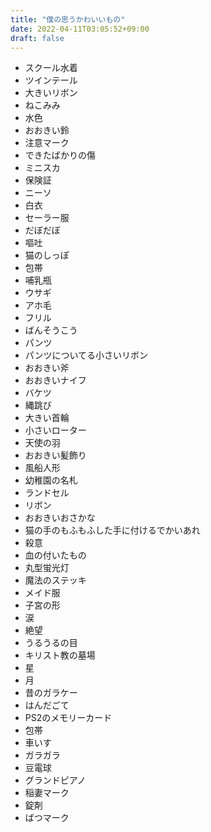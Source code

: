 ```yaml
---
title: "僕の思うかわいいもの"
date: 2022-04-11T03:05:52+09:00
draft: false
---
```


- スクール水着
- ツインテール
- 大きいリボン
- ねこみみ
- 水色
- おおきい鈴
- 注意マーク
- できたばかりの傷
- ミニスカ
- 保険証
- ニーソ
- 白衣
- セーラー服
- だぼだぼ
- 嘔吐
- 猫のしっぽ
- 包帯
- 哺乳瓶
- ウサギ
- アホ毛
- フリル
- ばんそうこう
- パンツ
- パンツについてる小さいリボン
- おおきい斧
- おおきいナイフ
- バケツ
- 縄跳び
- 大きい首輪
- 小さいローター
- 天使の羽
- おおきい髪飾り
- 風船人形
- 幼稚園の名札
- ランドセル
- リボン
- おおきいおさかな
- 猫の手のもふもふした手に付けるでかいあれ
- 殺意
- 血の付いたもの
- 丸型蛍光灯
- 魔法のステッキ
- メイド服
- 子宮の形
- 涙
- 絶望
- うるうるの目
- キリスト教の墓場
- 星
- 月
- 昔のガラケー
- はんだごて
- PS2のメモリーカード
- 包帯
- 車いす
- ガラガラ
- 豆電球
- グランドピアノ
- 稲妻マーク
- 錠剤
- ばつマーク
